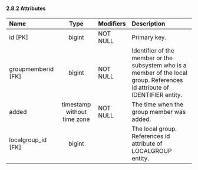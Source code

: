 #### 2.8.2 Attributes

| Name               |            Type             | Modifiers | Description                                                                                                                 |
|:-------------------|:---------------------------:|:----------|:----------------------------------------------------------------------------------------------------------------------------|
| id [PK]            |           bigint            | NOT NULL  | Primary key.                                                                                                                |
| groupmemberid [FK] |           bigint            | NOT NULL  | Identifier of the member or the subsystem who is a member of the local group. References id attribute of IDENTIFIER entity. |
| added              | timestamp without time zone | NOT NULL  | The time when the group member  was added.                                                                                  |
| localgroup_id [FK] |           bigint            |           | The local group. References id attribute of LOCALGROUP entity.                                                              |